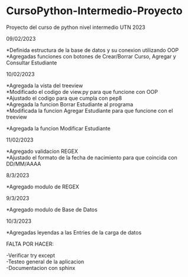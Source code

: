 # CursoPython-Intermedio-Proyecto
Proyecto del curso de python nivel intermedio UTN 2023

09/02/2023  

*Definida estructura de la base de datos y su conexion utilizando OOP  
*Agregadas funciones con botones de Crear/Borrar Curso, Agregar y Consultar Estudiante  

10/02/2023

*Agregada la vista del treeview  
*Modificado el codigo de view.py para que funcione con OOP  
*Ajustado el codigo para que cumpla con pep8  
*Agregada la funcion Borrar Estudiante al programa  
*Modificada la funcion Agregar Estudiante para que funcione con el treeview 

*Agregada la funcion Modificar Estudiante

11/02/2023

*Agregado validacion REGEX  
*Ajustado el formato de la fecha de nacimiento para que coincida con DD/MM/AAAA

8/3/2023

*Agregado modulo de REGEX  

9/3/2023

*Agregado modulo de Base de Datos

10/3/2023

*Agregadas leyendas a las Entries de la carga de datos

FALTA POR HACER:  

-Verificar try except  
-Testeo general de la aplicacion  
-Documentacion con sphinx
